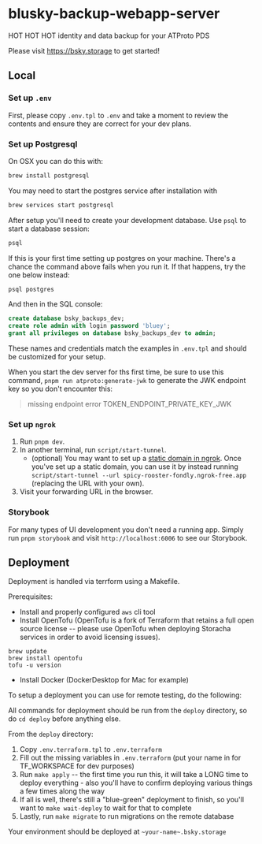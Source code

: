 # blusky-backup-webapp-server

HOT HOT HOT identity and data backup for your ATProto PDS

Please visit https://bsky.storage to get started!

## Local

### Set up `.env`

First, please copy `.env.tpl` to `.env` and take a moment to review the contents and ensure they are correct for your dev plans.

### Set up Postgresql

On OSX you can do this with:

```bash
brew install postgresql
```

You may need to start the postgres service after installation with

```bash
brew services start postgresql
```

After setup you'll need to create your development database. Use `psql` to start a database session:

```bash
psql
```

If this is your first time setting up postgres on your machine. There's a chance the command above fails when you run it. If that happens, try the one below instead:

```bash
psql postgres
```

And then in the SQL console:

```sql
create database bsky_backups_dev;
create role admin with login password 'bluey';
grant all privileges on database bsky_backups_dev to admin;
```

These names and credentials match the examples in `.env.tpl` and should be customized for your setup.

When you start the dev server for ths first time, be sure to use this command, `pnpm run atproto:generate-jwk` to generate the JWK endpoint key so you don't encounter this:

> missing endpoint error TOKEN_ENDPOINT_PRIVATE_KEY_JWK

### Set up `ngrok`

1. Run `pnpm dev`.
2. In another terminal, run `script/start-tunnel`.
   - (optional) You may want to set up a [static domain in ngrok](https://dashboard.ngrok.com/domains). Once you've set up a static domain, you can use it by instead running `script/start-tunnel --url spicy-rooster-fondly.ngrok-free.app` (replacing the URL with your own).
3. Visit your forwarding URL in the browser.

### Storybook

For many types of UI development you don't need a running app. Simply run `pnpm storybook` and visit `http://localhost:6006` to see our Storybook.

## Deployment

Deployment is handled via terrform using a Makefile.

Prerequisites:

- Install and properly configured `aws` cli tool
- Install OpenTofu (OpenTofu is a fork of Terraform that retains a full open source license -- please use OpenTofu when deploying Storacha services in order to avoid licensing issues).

```terminal
brew update
brew install opentofu
tofu -u version
```

- Install Docker (DockerDesktop for Mac for example)

To setup a deployment you can use for remote testing, do the following:

All commands for deployment should be run from the `deploy` directory, so do `cd deploy` before anything else.

From the `deploy` directory:

1. Copy `.env.terraform.tpl` to `.env.terraform`
2. Fill out the missing variables in `.env.terraform` (put your name in for TF_WORKSPACE for dev purposes)
3. Run `make apply` -- the first time you run this, it will take a LONG time to deploy everything - also you'll have to confirm deploying various things a few times along the way
4. If all is well, there's still a "blue-green" deployment to finish, so you'll want to `make wait-deploy` to wait for that to complete
5. Lastly, run `make migrate` to run migrations on the remote database

Your environment should be deployed at `~your-name~.bsky.storage`
